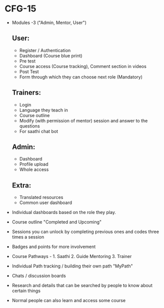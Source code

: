 # CFG-15

- Modules -3 ("Admin, Mentor, User")

  User:
  -----
  - Register / Authentication
  - Dashboard (Course blue print)
  - Pre test
  - Course access (Course tracking), Comment section in videos
  - Post Test
  - Form through which they can choose next role (Mandatory)

  Trainers:
  ---------
  - Login
  - Language they teach in
  - Course outline
  - Modify (with permission of mentor) session and answer to the questions
  - For saathi chat bot

  Admin:
  ------
  - Dashboard
  - Profile upload
  - Whole access

  Extra:
  ------
  - Translated resources
  - Common user dashboard


- Individual dashboards based on the role they play.
- Course outline "Completed and Upcoming" 
- Sessions you can unlock by completing previous ones and codes three times a session 
- Badges and points for more involvement
- Course Pathways - 1. Saathi
        2. Guide Mentoring
        3. Trainer
- Individual Path tracking / building their own path "MyPath"
- Chats / discussion boards
- Research and details that can be searched by people to know about certain things
- Normal people can also learn and access some course
